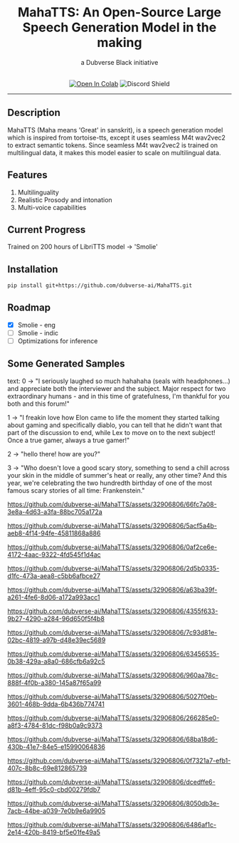 <div align="center">

<h1>MahaTTS: An Open-Source Large Speech Generation Model in the making</h1>
a Dubverse Black initiative <br> <br>

[![Open In Colab](https://colab.research.google.com/assets/colab-badge.svg)](https://colab.research.google.com/drive/1-eOQqznKWwAfMdusJ_LDtDhjIyAlSMrG?usp=sharing)
![Discord Shield](https://discordapp.com/api/guilds/1162007551987171410/widget.png?style=shield)

</div>

------

## Description
MahaTTS (Maha means 'Great' in sanskrit), is a speech generation model which is inspired from tortoise-tts, except it uses seamless M4t wav2vec2 to extract semantic tokens.
Since seamless M4t wav2vec2 is trained on multilingual data, it makes this model easier to scale on multilingual data.

## Features
1. Multilinguality
2. Realistic Prosody and intonation
3. Multi-voice capabilities

## Current Progress
Trained on 200 hours of LibriTTS model -> 'Smolie' 

## Installation
```bash
pip install git+https://github.com/dubverse-ai/MahaTTS.git
```

## Roadmap
- [x] Smolie - eng
- [ ] Smolie - indic
- [ ] Optimizations for inference

## Some Generated Samples
text:
0 -> "I seriously laughed so much hahahaha (seals with headphones...) and appreciate both the interviewer and the subject. Major respect for two extraordinary humans - and in this time of gratefulness, I'm thankful for you both and this forum!"

1 -> "I freakin love how Elon came to life the moment they started talking about gaming and specifically diablo, you can tell that he didn't want that part of the discussion to end, while Lex to move on to the next subject! Once a true gamer, always a true gamer!"

2 -> "hello there! how are you?"

3 -> "Who doesn't love a good scary story, something to send a chill across your skin in the middle of summer's heat or really, any other time? And this year, we're celebrating the two hundredth birthday of one of the most famous scary stories of all time: Frankenstein."



https://github.com/dubverse-ai/MahaTTS/assets/32906806/66fc7a08-3e8a-4d63-a3fa-88bc705a172a



https://github.com/dubverse-ai/MahaTTS/assets/32906806/5acf5a4b-aeb8-4f14-94fe-45811868a886



https://github.com/dubverse-ai/MahaTTS/assets/32906806/0af2ce6e-4172-4aac-9322-4fd545f1d4ac



https://github.com/dubverse-ai/MahaTTS/assets/32906806/2d5b0335-d1fc-473a-aea8-c5bb6afbce27



https://github.com/dubverse-ai/MahaTTS/assets/32906806/a63ba39f-a261-4fe6-8d06-a172a993acc1



https://github.com/dubverse-ai/MahaTTS/assets/32906806/4355f633-9b27-4290-a284-96d650f5f4b8



https://github.com/dubverse-ai/MahaTTS/assets/32906806/7c93d81e-02bc-4819-a97b-d48e39ec5689



https://github.com/dubverse-ai/MahaTTS/assets/32906806/63456535-0b38-429a-a8a0-686cfb6a92c5



https://github.com/dubverse-ai/MahaTTS/assets/32906806/960aa78c-888f-4f0b-a380-145a87f65a99



https://github.com/dubverse-ai/MahaTTS/assets/32906806/5027f0eb-3601-468b-9dda-6b436b774741



https://github.com/dubverse-ai/MahaTTS/assets/32906806/266285e0-a8f3-4784-81dc-f98b0a9c9373



https://github.com/dubverse-ai/MahaTTS/assets/32906806/68ba18d6-430b-41e7-84e5-e15990064836



https://github.com/dubverse-ai/MahaTTS/assets/32906806/0f7321a7-efb1-407c-8b8c-69e812865739



https://github.com/dubverse-ai/MahaTTS/assets/32906806/dcedffe6-d81b-4eff-95c0-cbd00279fdb7



https://github.com/dubverse-ai/MahaTTS/assets/32906806/8050db3e-7acb-44be-a039-7e0b9e6a9905



https://github.com/dubverse-ai/MahaTTS/assets/32906806/6486af1c-2e14-420b-8419-bf5e01fe49a5


